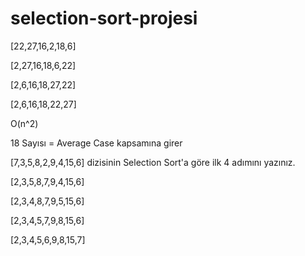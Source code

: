 # selection-sort-projesi

[22,27,16,2,18,6]

[2,27,16,18,6,22]
                                
[2,6,16,18,27,22]

[2,6,16,18,22,27]

O(n^2)

18 Sayısı = Average Case kapsamına girer

[7,3,5,8,2,9,4,15,6] dizisinin Selection Sort'a göre ilk 4 adımını yazınız.

[2,3,5,8,7,9,4,15,6]

[2,3,4,8,7,9,5,15,6]

[2,3,4,5,7,9,8,15,6]

[2,3,4,5,6,9,8,15,7]
